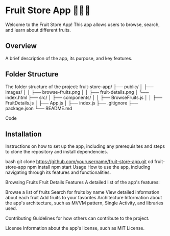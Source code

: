 # Fruit Store App 🍎🍌🍇

Welcome to the Fruit Store App! This app allows users to browse, search, and learn about different fruits.

## Overview
A brief description of the app, its purpose, and key features.

## Folder Structure
The folder structure of the project:
fruit-store-app/
├── public/
│ ├── images/
│ │ ├── browse-fruits.png
│ │ ├── fruit-details.png
│ └── index.html
├── src/
│ ├── components/
│ │ ├── BrowseFruits.js
│ │ ├── FruitDetails.js
│ ├── App.js
│ ├── index.js
├── .gitignore
├── package.json
└── README.md

Code
## Installation
Instructions on how to set up the app, including any prerequisites and steps to clone the repository and install dependencies.

bash
git clone https://github.com/yourusername/fruit-store-app.git
cd fruit-store-app
npm install
npm start
Usage
How to use the app, including navigating through its features and functionalities.

Browsing Fruits
Fruit Details
Features
A detailed list of the app's features:

Browse a list of fruits
Search for fruits by name
View detailed information about each fruit
Add fruits to your favorites
Architecture
Information about the app's architecture, such as MVVM pattern, Single Activity, and libraries used.

Contributing
Guidelines for how others can contribute to the project.

License
Information about the app's license, such as MIT License.
